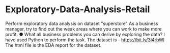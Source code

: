# Exploratory-Data-Analysis-Retail
Perform exploratory data analysis on dataset "superstore"
As a business manager, try to find out the weak areas where you can work to
make more profit.
● What all business problems you can derive by exploring the data?
I have used Python to perform the task. The dataset is - https://bit.ly/3i4rbWl
The html file is the EDA report for the dataset.
